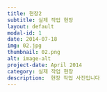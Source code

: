 ```yaml
---
title: 현장2
subtitle: 실제 작업 현장
layout: default
modal-id: 1
date: 2014-07-18
img: 02.jpg
thumbnail: 02.png
alt: image-alt
project-date: April 2014
category: 실제 작업 현장
description:  현장 작업 사진입니다
---
```



